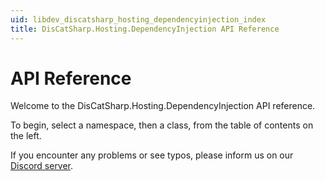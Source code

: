 ```yaml
---
uid: libdev_discatsharp_hosting_dependencyinjection_index
title: DisCatSharp.Hosting.DependencyInjection API Reference
---
```


# API Reference

Welcome to the DisCatSharp.Hosting.DependencyInjection API reference.

To begin, select a namespace, then a class, from the table of contents on the left.

If you encounter any problems or see typos, please inform us on our [Discord server](https://discord.gg/Uk7sggRBTm).
